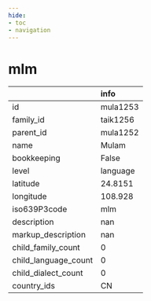 ```yaml
---
hide:
- toc
- navigation
---
```

# mlm
|                      | info     |
|:---------------------|:---------|
| id                   | mula1253 |
| family_id            | taik1256 |
| parent_id            | mula1252 |
| name                 | Mulam    |
| bookkeeping          | False    |
| level                | language |
| latitude             | 24.8151  |
| longitude            | 108.928  |
| iso639P3code         | mlm      |
| description          | nan      |
| markup_description   | nan      |
| child_family_count   | 0        |
| child_language_count | 0        |
| child_dialect_count  | 0        |
| country_ids          | CN       |